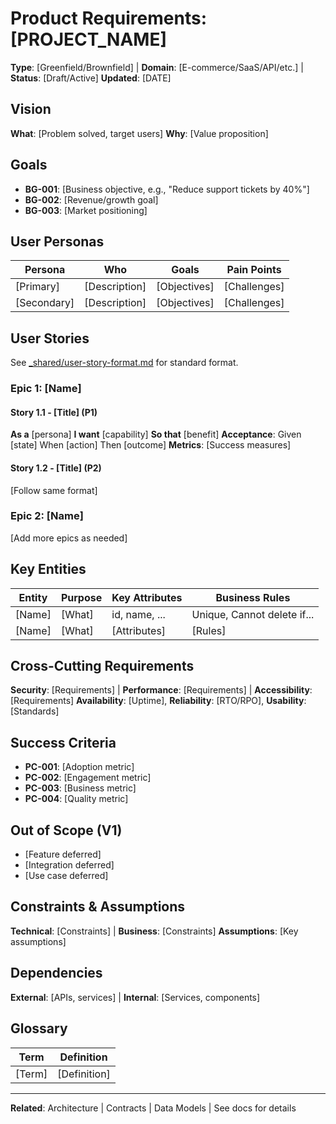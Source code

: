 # Product Requirements: [PROJECT_NAME]

**Type**: [Greenfield/Brownfield] | **Domain**: [E-commerce/SaaS/API/etc.] | **Status**: [Draft/Active]
**Updated**: [DATE]

## Vision

**What**: [Problem solved, target users]
**Why**: [Value proposition]

## Goals

- **BG-001**: [Business objective, e.g., "Reduce support tickets by 40%"]
- **BG-002**: [Revenue/growth goal]
- **BG-003**: [Market positioning]

## User Personas

| Persona | Who | Goals | Pain Points |
|---------|-----|-------|------------|
| [Primary] | [Description] | [Objectives] | [Challenges] |
| [Secondary] | [Description] | [Objectives] | [Challenges] |

## User Stories

See [_shared/user-story-format.md](_shared/user-story-format.md) for standard format.

### Epic 1: [Name]

#### Story 1.1 - [Title] (P1)
**As a** [persona] **I want** [capability] **So that** [benefit]
**Acceptance**: Given [state] When [action] Then [outcome]
**Metrics**: [Success measures]

#### Story 1.2 - [Title] (P2)
[Follow same format]

### Epic 2: [Name]
[Add more epics as needed]

## Key Entities

| Entity | Purpose | Key Attributes | Business Rules |
|--------|---------|-----------------|-----------------|
| [Name] | [What] | id, name, ... | Unique, Cannot delete if... |
| [Name] | [What] | [Attributes] | [Rules] |

## Cross-Cutting Requirements

**Security**: [Requirements] | **Performance**: [Requirements] | **Accessibility**: [Requirements]
**Availability**: [Uptime], **Reliability**: [RTO/RPO], **Usability**: [Standards]

## Success Criteria

- **PC-001**: [Adoption metric]
- **PC-002**: [Engagement metric]
- **PC-003**: [Business metric]
- **PC-004**: [Quality metric]

## Out of Scope (V1)

- [Feature deferred]
- [Integration deferred]
- [Use case deferred]

## Constraints & Assumptions

**Technical**: [Constraints] | **Business**: [Constraints]
**Assumptions**: [Key assumptions]

## Dependencies

**External**: [APIs, services] | **Internal**: [Services, components]

## Glossary

| Term | Definition |
|------|------------|
| [Term] | [Definition] |

---

**Related**: Architecture | Contracts | Data Models | See docs for details
